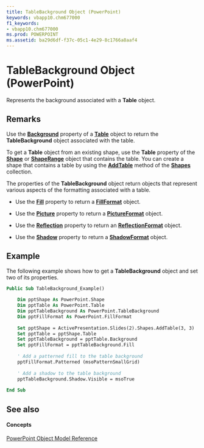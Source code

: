 ```yaml
---
title: TableBackground Object (PowerPoint)
keywords: vbapp10.chm677000
f1_keywords:
- vbapp10.chm677000
ms.prod: POWERPOINT
ms.assetid: ba29d6df-f37c-05c1-4e29-8c1766a8aaf4
---
```



# TableBackground Object (PowerPoint)

Represents the background associated with a  **Table** object.


## Remarks

Use the  **[Background](table-background-property-powerpoint.md)** property of a **[Table](table-object-powerpoint.md)** object to return the **TableBackground** object associated with the table.

 To get a **Table** object from an existing shape, use the **Table** property of the **[Shape](shape-object-powerpoint.md)** or **[ShapeRange](shaperange-object-powerpoint.md)** object that contains the table. You can create a shape that contains a table by using the **[AddTable](shapes-addtable-method-powerpoint.md)** method of the **[Shapes](shapes-object-powerpoint.md)** collection.

The properties of the  **TableBackground** object return objects that represent various aspects of the formatting associated with a table.


- Use the  **[Fill](tablebackground-fill-property-powerpoint.md)** property to return a **[FillFormat](fillformat-object-powerpoint.md)** object.
    
- Use the  **[Picture](tablebackground-picture-property-powerpoint.md)** property to return a **[PictureFormat](pictureformat-object-powerpoint.md)** object.
    
- Use the  **[Reflection](tablebackground-reflection-property-powerpoint.md)** property to return an **[ReflectionFormat](http://msdn.microsoft.com/library/9684dbb3-5b99-113b-9808-1173fdd719a9%28Office.15%29.aspx)** object.
    
- Use the  **[Shadow](tablebackground-shadow-property-powerpoint.md)** property to return a **[ShadowFormat](shadowformat-object-powerpoint.md)** object.
    

## Example

The following example shows how to get a  **TableBackground** object and set two of its properties.


```vb
Public Sub TableBackground_Example() 
 
    Dim pptShape As PowerPoint.Shape 
    Dim pptTable As PowerPoint.Table 
    Dim pptTableBackground As PowerPoint.TableBackground 
    Dim pptFillFormat As PowerPoint.FillFormat 
     
    Set pptShape = ActivePresentation.Slides(2).Shapes.AddTable(3, 3) 
    Set pptTable = pptShape.Table 
    Set pptTableBackground = pptTable.Background 
    Set pptFillFormat = pptTableBackground.Fill 
     
    ' Add a patterned fill to the table background 
    pptFillFormat.Patterned (msoPatternSmallGrid) 
     
    ' Add a shadow to the table background 
    pptTableBackground.Shadow.Visible = msoTrue 
     
End Sub
```


## See also


#### Concepts


[PowerPoint Object Model Reference](object-model-powerpoint-vba-reference.md)

